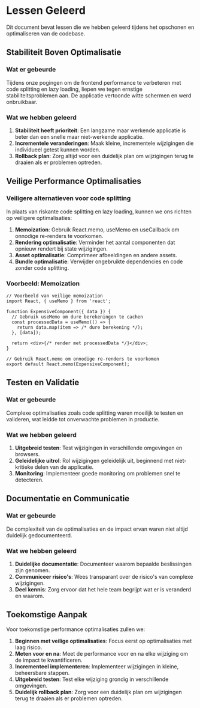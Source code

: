 # Lessen Geleerd

Dit document bevat lessen die we hebben geleerd tijdens het opschonen en optimaliseren van de codebase.

## Stabiliteit Boven Optimalisatie

### Wat er gebeurde
Tijdens onze pogingen om de frontend performance te verbeteren met code splitting en lazy loading, liepen we tegen ernstige stabiliteitsproblemen aan. De applicatie vertoonde witte schermen en werd onbruikbaar.

### Wat we hebben geleerd
1. **Stabiliteit heeft prioriteit**: Een langzame maar werkende applicatie is beter dan een snelle maar niet-werkende applicatie.
2. **Incrementele veranderingen**: Maak kleine, incrementele wijzigingen die individueel getest kunnen worden.
3. **Rollback plan**: Zorg altijd voor een duidelijk plan om wijzigingen terug te draaien als er problemen optreden.

## Veilige Performance Optimalisaties

### Veiligere alternatieven voor code splitting
In plaats van riskante code splitting en lazy loading, kunnen we ons richten op veiligere optimalisaties:

1. **Memoization**: Gebruik React.memo, useMemo en useCallback om onnodige re-renders te voorkomen.
2. **Rendering optimalisatie**: Verminder het aantal componenten dat opnieuw rendert bij state wijzigingen.
3. **Asset optimalisatie**: Comprimeer afbeeldingen en andere assets.
4. **Bundle optimalisatie**: Verwijder ongebruikte dependencies en code zonder code splitting.

### Voorbeeld: Memoization
```tsx
// Voorbeeld van veilige memoization
import React, { useMemo } from 'react';

function ExpensiveComponent({ data }) {
  // Gebruik useMemo om dure berekeningen te cachen
  const processedData = useMemo(() => {
    return data.map(item => /* dure berekening */);
  }, [data]);

  return <div>{/* render met processedData */}</div>;
}

// Gebruik React.memo om onnodige re-renders te voorkomen
export default React.memo(ExpensiveComponent);
```

## Testen en Validatie

### Wat er gebeurde
Complexe optimalisaties zoals code splitting waren moeilijk te testen en valideren, wat leidde tot onverwachte problemen in productie.

### Wat we hebben geleerd
1. **Uitgebreid testen**: Test wijzigingen in verschillende omgevingen en browsers.
2. **Geleidelijke uitrol**: Rol wijzigingen geleidelijk uit, beginnend met niet-kritieke delen van de applicatie.
3. **Monitoring**: Implementeer goede monitoring om problemen snel te detecteren.

## Documentatie en Communicatie

### Wat er gebeurde
De complexiteit van de optimalisaties en de impact ervan waren niet altijd duidelijk gedocumenteerd.

### Wat we hebben geleerd
1. **Duidelijke documentatie**: Documenteer waarom bepaalde beslissingen zijn genomen.
2. **Communiceer risico's**: Wees transparant over de risico's van complexe wijzigingen.
3. **Deel kennis**: Zorg ervoor dat het hele team begrijpt wat er is veranderd en waarom.

## Toekomstige Aanpak

Voor toekomstige performance optimalisaties zullen we:

1. **Beginnen met veilige optimalisaties**: Focus eerst op optimalisaties met laag risico.
2. **Meten voor en na**: Meet de performance voor en na elke wijziging om de impact te kwantificeren.
3. **Incrementeel implementeren**: Implementeer wijzigingen in kleine, beheersbare stappen.
4. **Uitgebreid testen**: Test elke wijziging grondig in verschillende omgevingen.
5. **Duidelijk rollback plan**: Zorg voor een duidelijk plan om wijzigingen terug te draaien als er problemen optreden.
